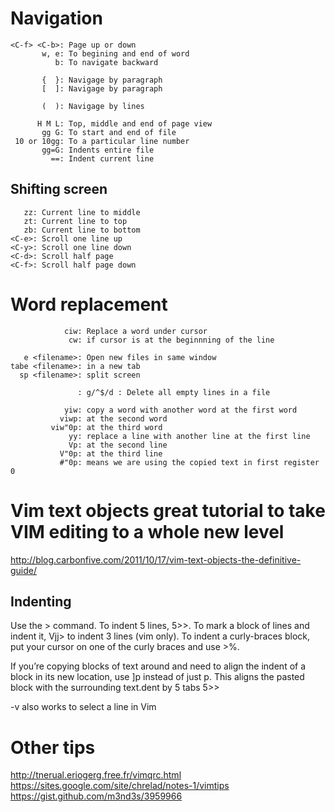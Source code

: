# Navigation

```
<C-f> <C-b>: Page up or down
       w, e: To begining and end of word
          b: To navigate backward

       {  }: Navigage by paragraph
       [  ]: Navigage by paragraph

       (  ): Navigage by lines

      H M L: Top, middle and end of page view
       gg G: To start and end of file
 10 or 10gg: To a particular line number
       gg=G: Indents entire file
         ==: Indent current line
```

## Shifting screen
```
   zz: Current line to middle
   zt: Current line to top
   zb: Current line to bottom
<C-e>: Scroll one line up
<C-y>: Scroll one line down
<C-d>: Scroll half page
<C-f>: Scroll half page down
```

# Word replacement
```
            ciw: Replace a word under cursor
             cw: if cursor is at the beginnning of the line

   e <filename>: Open new files in same window
tabe <filename>: in a new tab
  sp <filename>: split screen

               : g/^$/d : Delete all empty lines in a file

            yiw: copy a word with another word at the first word
           viwp: at the second word
         viw"0p: at the third word
             yy: replace a line with another line at the first line
             Vp: at the second line
           V"0p: at the third line
           #"0p: means we are using the copied text in first register 0
```

# Vim text objects great tutorial to take VIM editing to a whole new level
http://blog.carbonfive.com/2011/10/17/vim-text-objects-the-definitive-guide/

## Indenting
Use the > command. To indent 5 lines, 5>>. To mark a block of lines and indent it, Vjj> to indent 3 lines (vim only). To indent a curly-braces block, put your cursor on one of the curly braces and use >%.

If you’re copying blocks of text around and need to align the indent of a block in its new location, use ]p instead of just p. This aligns the pasted block with the surrounding text.dent by 5 tabs
5>>

<shift>-v also works to select a line in Vim

# Other tips
http://tnerual.eriogerg.free.fr/vimqrc.html
https://sites.google.com/site/chrelad/notes-1/vimtips
https://gist.github.com/m3nd3s/3959966


